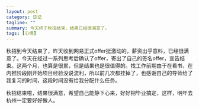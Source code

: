 ```yaml
---
layout: post
category: 日记
tagline: ""
summary: 今天终于秋招结束，结果已经很满意了。
tags: [心情]
---
```

秋招到今天结束了，昨天收到网易正式offer挺激动的，薪资出乎意料，已经很满意了。今天在经过一系列思考后确认了offer，寄出了自己的签名offer，宣告结束。这两个月，也算是很累，但是结果也是很值得的。找工作前期由于在看书，在内推阶段刚开始项目经验没说流利，所以前几次都挂掉了，也感谢自己的导师给了我复习的时间，这段时间没有给我分配什么任务。

秋招结束啦，结果很满意，希望自己能静下心来，好好把毕业搞定，这样，明年去杭州一定要好好做人。